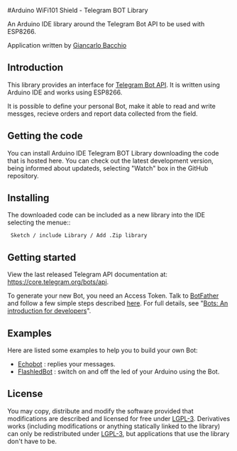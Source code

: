 #Arduino WiFi101 Shield - Telegram BOT Library

An Arduino IDE library around the Telegram Bot API to be used with ESP8266.

Application written by [Giancarlo Bacchio](giancarlo.bacchio@gmail.com)


## Introduction

This library provides an interface for [Telegram Bot API](https://core.telegram.org/bots/api). It is written using Arduino IDE and works using ESP8266.

It is possible to define your personal Bot, make it able to read and write messges, recieve orders and report data collected from the field. 


## Getting the code

You can install Arduino IDE Telegram BOT Library downloading the code that is hosted here.
You can check out the latest development version, being informed about updateds, selecting "Watch" box in the GitHub repository.


## Installing

The downloaded code can be included as a new library into the IDE selecting the menue::

     Sketch / include Library / Add .Zip library	


## Getting started

View the last released Telegram API documentation at: https://core.telegram.org/bots/api.

To generate your new Bot, you need an Access Token. Talk to [BotFather](https://telegram.me/botfather) and follow a few simple steps described [here](https://core.telegram.org/bots#botfather).
For full details, see "[Bots: An introduction for developers](https://core.telegram.org/bots)".


## Examples

Here are listed some examples to help you to build your own Bot:

- [Echobot](https://github.com/Arduino/xxxx/Libraries/TelegramBot/master/examples/EchoBot/EchoBot.ino) : replies your messages.
- [FlashledBot](https://github.com/Arduino/xxxx/Libraries/TelegramBot/master/examples/FlashledBot/FlashledBot.ino) : switch on and off the led of your Arduino using the Bot.



## License

You may copy, distribute and modify the software provided that modifications are described and licensed for free under [LGPL-3](http://www.gnu.org/licenses/lgpl-3.0.html). Derivatives works (including modifications or anything statically linked to the library) can only be redistributed under [LGPL-3](http://www.gnu.org/licenses/lgpl-3.0.html), but applications that use the library don't have to be.




